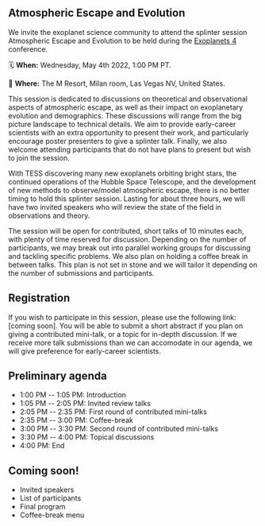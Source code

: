 ## Atmospheric Escape and Evolution

We invite the exoplanet science community to attend the splinter session Atmospheric Escape and Evolution to be held during the [Exoplanets 4](https://aas.org/meetings/aastcs9/exoplanets) conference. 

🗓 **When:** Wednesday, May 4th 2022, 1:00 PM PT.

📍 **Where:** The M Resort, Milan room, Las Vegas NV, United States.

This session is dedicated to discussions on theoretical and observational aspects of atmospheric escape, as well as their impact on exoplanetary evolution and demographics. These discussions will range from the big picture landscape to technical details. We aim to provide early-career scientists with an extra opportunity to present their work, and particularly encourage poster presenters to give a splinter talk. Finally, we also welcome attending participants that do not have plans to present but wish to join the session.

With TESS discovering many new exoplanets orbiting bright stars, the continued operations of the Hubble Space Telescope, and the development of new methods to observe/model atmospheric escape, there is no better timing to hold this splinter session. Lasting for about three hours, we will have two invited speakers who will review the state of the field in observations and theory. 

The session will be open for contributed, short talks of 10 minutes each, with plenty of time reserved for discussion. Depending on the number of participants, we may break out into parallel working groups for discussing and tackling specific problems. We also plan on holding a coffee break in between talks. This plan is not set in stone and we will tailor it depending on the number of submissions and participants.

## Registration

If you wish to participate in this session, please use the following link: \[coming soon\]. You will be able to submit a short abstract if you plan on giving a contributed mini-talk, or a topic for in-depth discussion. If we receive more talk submissions than we can accomodate in our agenda, we will give preference for early-career scientists.

## Preliminary agenda

- 1:00 PM -- 1:05 PM: Introduction
- 1:05 PM -- 2:05 PM: Invited review talks
- 2:05 PM -- 2:35 PM: First round of contributed mini-talks
- 2:35 PM -- 3:00 PM: Coffee-break
- 3:00 PM -- 3:30 PM: Second round of contributed mini-talks
- 3:30 PM -- 4:00 PM: Topical discussions
- 4:00 PM: End

## Coming soon!

- Invited speakers
- List of participants
- Final program
- Coffee-break menu

<!-- 
You can use the [editor on GitHub](https://github.com/ladsantos/escape-exo4/edit/main/README.md) to maintain and preview the content for your website in Markdown files.

Whenever you commit to this repository, GitHub Pages will run [Jekyll](https://jekyllrb.com/) to rebuild the pages in your site, from the content in your Markdown files.

### Markdown

Markdown is a lightweight and easy-to-use syntax for styling your writing. It includes conventions for

```markdown
Syntax highlighted code block

# Header 1
## Header 2
### Header 3

- Bulleted
- List

1. Numbered
2. List

**Bold** and _Italic_ and `Code` text

[Link](url) and ![Image](src)
```

For more details see [Basic writing and formatting syntax](https://docs.github.com/en/github/writing-on-github/getting-started-with-writing-and-formatting-on-github/basic-writing-and-formatting-syntax).

### Jekyll Themes

Your Pages site will use the layout and styles from the Jekyll theme you have selected in your [repository settings](https://github.com/ladsantos/escape-exo4/settings/pages). The name of this theme is saved in the Jekyll `_config.yml` configuration file.

### Support or Contact

Having trouble with Pages? Check out our [documentation](https://docs.github.com/categories/github-pages-basics/) or [contact support](https://support.github.com/contact) and we’ll help you sort it out.
 -->
